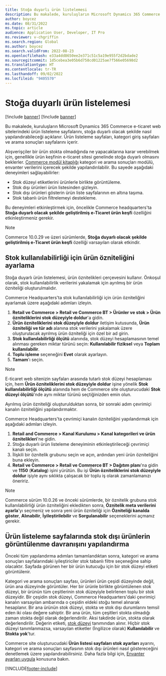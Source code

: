 ```yaml
---
title: Stoğa duyarlı ürün listelemesi
description: Bu makalede, kuruluşların Microsoft Dynamics 365 Commerce e-ticaret web sitelerindeki ürün listeleme sayfalarını, stoğa duyarlı olacak şekilde nasıl yapılandırabileceği açıklanır.
author: boycez
ms.date: 08/31/2022
ms.topic: article
audience: Application User, Developer, IT Pro
ms.reviewer: v-chgriffin
ms.search.region: Global
ms.author: boycez
ms.search.validFrom: 2022-08-23
ms.openlocfilehash: e33a4dd8650ee2e371c51c5a19e955f2d2bdade2
ms.sourcegitcommit: 1d5cebea3e05b6d758cd01225ae7f566e05698d2
ms.translationtype: HT
ms.contentlocale: tr-TR
ms.lasthandoff: 09/02/2022
ms.locfileid: "9405570"
---
```

# <a name="inventory-aware-product-listing"></a>Stoğa duyarlı ürün listelemesi

[!include [banner](../includes/banner.md)]
[!include [banner](../includes/preview-banner.md)]

Bu makalede, kuruluşların Microsoft Dynamics 365 Commerce e-ticaret web sitelerindeki ürün listeleme sayfalarını, stoğa duyarlı olacak şekilde nasıl yapılandırabileceği açıklanır. Ürün listeleme sayfaları, kategori giriş sayfaları ve arama sonuçları sayfalarını içerir.

Alışverişçiler bir ürün stokta olmadığında ne yapacaklarına karar verebilmek için, genellikle ürün keşfinin e-ticaret sitesi genelinde stoğa duyarlı olmasını beklerler. [Commerce modül kitaplığı](starter-kit-overview.md) kategori ve arama sonuçları modülü, envanter verilerini içerecek şekilde yapılandırılabilir. Bu sayede aşağıdaki deneyimleri sağlayabilirler:

- Stok düzeyi etiketlerini ürünlerle birlikte görüntüleme.
- Stok dışı ürünleri ürün listesinden gizleyin.
- Stok dışı ürünleri gösterin ürün liste sayfalarının en altına taşıma.
- Stok tabanlı ürün filtrelemeyi destekleme.

Bu deneyimleri etkinleştirmek için, öncelikle Commerce headquarters'ta **Stoğa duyarlı olacak şekilde geliştirilmiş e-Ticaret ürün keşfi** özelliğini etkinleştirmeniz gerekir.

> [!NOTE]
> Commerce 10.0.29 ve üzeri sürümlerde, **Stoğa duyarlı olacak şekilde geliştirilmiş e-Ticaret ürün keşfi** özelliği varsayılan olarak etkindir.

## <a name="set-up-product-attribute-for-inventory-availability"></a>Stok kullanılabilirliği için ürün özniteliğini ayarlama

Stoğa duyarlı ürün listelemesi, ürün öznitelikleri çerçevesini kullanır. Önkoşul olarak, stok kullanılabilirlik verilerini yakalamak için ayrılmış bir ürün özniteliği oluşturulmalıdır.

Commerce Headquarters'ta stok kullanılabilirliği için ürün özniteliğini ayarlamak üzere aşağıdaki adımları izleyin.

1. **Retail ve Commerce \> Retail ve Commerce BT \> Ürünler ve stok \> Ürün özniteliklerini stok düzeyiyle doldur**'a gidin.
1. **Ürün özniteliklerini stok düzeyiyle doldur** iletişim kutusunda, **Ürün özniteliği ve tür adı** alanına stok verilerini yakalamak üzere oluşturulacak ayrılmış ürün özniteliği için özel bir ad girin.
1. **Stok kullanılabilirliği ölçütü** alanında, stok düzeyi hesaplamasının temel alınması gereken miktar türünü seçin: **Kullanılabilir fiziksel** veya **Toplam kullanılabilir**.
1. **Toplu işleme** seçeneğini **Evet** olarak ayarlayın.
1. **Tamam**'ı seçin.

> [!NOTE]
> E-ticaret web sitenizin sayfaları arasında tutarlı stok düzeyi hesaplaması için, hem **Ürün özniteliklerini stok düzeyiyle doldur** işine yönelik **Stok kullanılabilirliği ölçütü** alanında hem de Commerce site oluşturucudaki **Stok düzeyi ölçütü**'nde aynı miktar türünü seçtiğinizden emin olun.

Ayrılmış ürün özniteliği oluşturulduktan sonra, bir sonraki adım çevrimiçi kanalın özniteliğini yapılandırmaktır.

Commerce Headquarters'ta çevrimiçi kanalın özniteliğini yapılandırmak için aşağıdaki adımları izleyin.

1. **Retail and Commerce \> Kanal Kurulumu \> Kanal kategorileri ve ürün öznitelikleri**'ne gidin.
1. Stoğa duyarlı ürün listeleme deneyiminin etkinleştirileceği çevrimiçi kanalı seçin.
1. İlişkili bir öznitelik grubunu seçin ve açın, ardından yeni ürün özniteliğini buna ekleyin.
1. **Retail ve Commerce \> Retail ve Commerce BT \> Dağıtım planı**'na gidin ve **1150** (**Katalog**) işini yürütün. Bu işi **Ürün özniteliklerini stok düzeyiyle doldur** işiyle aynı sıklıkta çalışacak bir toplu iş olarak zamanlamanızı öneririz.

> [!NOTE]
> Commerce sürüm 10.0.26 ve önceki sürümlerde, bir öznitelik grubuna stok kullanılabilirliği ürün özniteliğini ekledikten sonra, **Öznitelik meta verilerini ayarla**'yı seçmeniz ve sonra yeni ürün özniteliği için **Özniteliği kanalda göster**, **Alınabilir**, **İyileştirilebilir** ve **Sorgulanabilir** seçeneklerini açmanız gerekir.

## <a name="configure-the-display-behavior-for-out-of-stock-products-on-product-listing-pages"></a>Ürün listeleme sayfalarında stok dışı ürünlerin görüntülenme davranışını yapılandırma

Önceki tüm yapılandırma adımları tamamlandıktan sonra, kategori ve arama sonuçları sayfalarındaki iyileştiriciler stok tabanlı filtre seçeneğine sahip olacaktır. Sayfada görünen her bir ürün kutucuğu için bir stok düzeyi etiketi görüntülenir.

Kategori ve arama sonuçları sayfası, ürünleri ürün çeşidi düzeyinde değil, ürün ana düzeyinde görüntüler. Her bir ürünle birlikte görüntülenen stok düzeyi, bir ürünün tüm çeşitlerinin stok düzeyiyle belirlenen toplu bir stok düzeyidir. Bir çeşidin stok düzeyi, Commerce Headquarters'daki çevrimiçi kanalın varsayılan ambarında o çeşidin eldeki stoğu temel alınarak hesaplanır. Bir ana ürünün stok düzeyi, stokta ve stok dışı durumlarını temsil eden iki olası değere sahiptir. Bir ana ürün, tüm çeşitleri stokta olmadığı zaman stokta değil olarak değerlendirilir. Aksi takdirde ürün, stokta olarak değerlendirilir. Değerin etiketi, [stok düzeyi](inventory-buffers-levels.md) tanımından alınır. Hiçbir stok düzeyi tanımlanmazsa, varsayılan etiketler (İngilizce olarak) **Kullanılabilir** ve **Stokta yok**'tur.

Commerce site oluşturucudaki **Ürün listesi sayfaları stok ayarları** ayarını, kategori ve arama sonuçları sayfasının stok dışı ürünleri nasıl göstereceğini denetlemek üzere yapılandırabilirsiniz. Daha fazla bilgi için, [Envanter ayarları uygula](inventory-settings.md) konusuna bakın.

[!INCLUDE[footer-include](../includes/footer-banner.md)]
